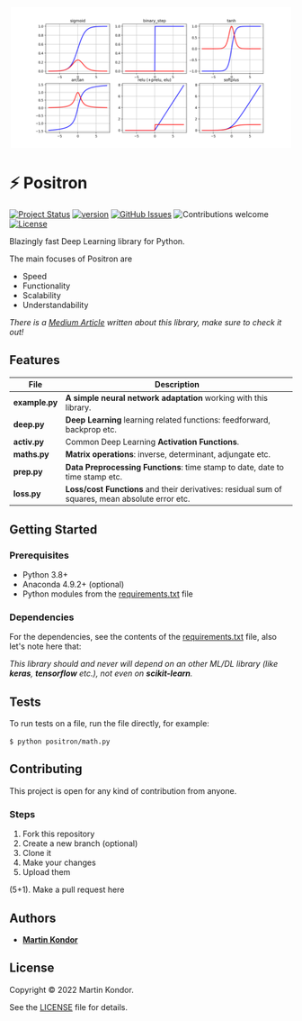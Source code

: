 <p align="center">
    <img src="docs/activfs.png" width="500px">
</p>

# ⚡ Positron

[![Project Status](https://img.shields.io/badge/status-active-brightgreen.svg)](https://github.com/MartinKondor/positron/)
[![version](https://img.shields.io/badge/version-v1.1-brightgreen.svg)](https://github.com/MartinKondor/positron)
[![GitHub Issues](https://img.shields.io/github/issues/MartinKondor/positron.svg)](https://github.com/MartinKondor/positron/issues)
![Contributions welcome](https://img.shields.io/badge/contributions-welcome-brightgreen.svg)
[![License](https://img.shields.io/badge/license-BSD-brightgreen.svg)](https://opensource.org/licenses/BSD)

Blazingly fast Deep Learning library for Python.

The main focuses of Positron are
* Speed
* Functionality
* Scalability
* Understandability

_There is a [Medium Article](https://martinkondor.medium.com/positron-linear-algebra-library-for-python-8a3c5c3e1c00) written about this library, make sure to check it out!_

## Features

| File      | Description |
| --------- | ----------- |
| **example.py**      | **A simple neural network adaptation** working with this library.       |
| **deep.py**      | **Deep Learning** learning related functions: feedforward, backprop etc.       |
| **activ.py**      | Common Deep Learning **Activation Functions**.       |
| **maths.py**      | **Matrix operations**: inverse, determinant, adjungate etc.       |
| **prep.py**      | **Data Preprocessing Functions**: time stamp to date, date to time stamp etc.        |
| **loss.py**     | **Loss/cost Functions** and their derivatives: residual sum of squares, mean absolute error etc.        |

## Getting Started

### Prerequisites

* Python 3.8+
* Anaconda 4.9.2+ (optional)
* Python modules from the [requirements.txt](./requirements.txt) file

### Dependencies

For the dependencies, see the contents of the [requirements.txt](./requirements.txt) file, also let's note here that:

*This library should and never will depend on an other ML/DL library (like **keras**, **tensorflow** etc.), not even on **scikit-learn**.*

## Tests

To run tests on a file, run the file directly, for example:

```$ python positron/math.py```

## Contributing

This project is open for any kind of contribution from anyone.

### Steps

1. Fork this repository
2. Create a new branch (optional)
3. Clone it
4. Make your changes
5. Upload them

(5+1). Make a pull request here

## Authors

* **[Martin Kondor](https://github.com/MartinKondor)**

## License 

Copyright &copy; 2022 Martin Kondor.

See the [LICENSE](./LICENSE) file for details.
